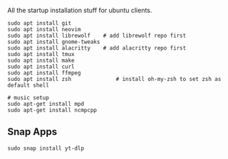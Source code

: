 All the startup installation stuff for ubuntu clients.

```
sudo apt install git
sudo apt install neovim
sudo apt install librewolf    # add librewolf repo first
sudo apt install gnome-tweaks
sudo apt install alacritty    # add alacritty repo first
sudo apt install tmux
sudo apt install make
sudo apt install curl
sudo apt install ffmpeg
sudo apt install zsh		      # install oh-my-zsh to set zsh as default shell

# music setup
sudo apt-get install mpd
sudo apt-get install ncmpcpp
```

## Snap Apps

```
sudo snap install yt-dlp
```

